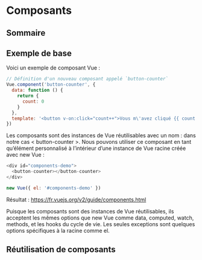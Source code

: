 # Composants

## Sommaire

## Exemple de base

Voici un exemple de composant Vue :

```javascript
// Définition d'un nouveau composant appelé `button-counter`
Vue.component('button-counter', {
  data: function () {
    return {
      count: 0
    }
  },
  template: '<button v-on:click="count++">Vous m\'avez cliqué {{ count }} fois.</button>'
})
```

Les composants sont des instances de Vue réutilisables avec un nom : dans notre cas < button-counter >. Nous pouvons utiliser ce composant en tant qu’élément personnalisé à l’intérieur d’une instance de Vue racine créée avec new Vue :

```javascript
<div id="components-demo">
  <button-counter></button-counter>
</div>

new Vue({ el: '#components-demo' })
```

Résultat : https://fr.vuejs.org/v2/guide/components.html

Puisque les composants sont des instances de Vue réutilisables, ils acceptent les mêmes options que new Vue comme data, computed, watch, methods, et les hooks du cycle de vie. Les seules exceptions sont quelques options spécifiques à la racine comme el.

## Réutilisation de composants